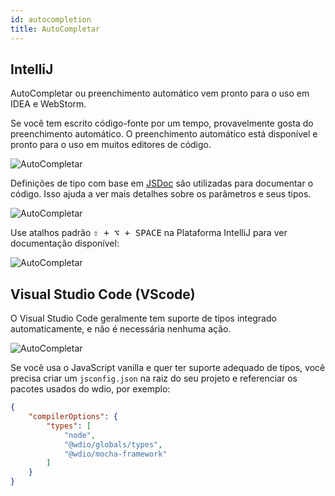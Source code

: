 ```yaml
---
id: autocompletion
title: AutoCompletar
---
```


## IntelliJ

AutoCompletar ou preenchimento automático vem pronto para o uso em IDEA e WebStorm.

Se você tem escrito código-fonte por um tempo, provavelmente gosta do preenchimento automático. O preenchimento automático está disponível e pronto para o uso em muitos editores de código.

![AutoCompletar](/img/autocompletion/0.png)

Definições de tipo com base em [JSDoc](http://usejsdoc.org/) são utilizadas para documentar o código. Isso ajuda a ver mais detalhes sobre os parâmetros e seus tipos.

![AutoCompletar](/img/autocompletion/1.png)

Use atalhos padrão <kbd>⇧ + ⌥ + SPACE</kbd> na Plataforma IntelliJ para ver documentação disponível:

![AutoCompletar](/img/autocompletion/2.png)

## Visual Studio Code (VScode)

O Visual Studio Code geralmente tem suporte de tipos integrado automaticamente, e não é necessária nenhuma ação.

![AutoCompletar](/img/autocompletion/14.png)

Se você usa o JavaScript vanilla e quer ter suporte adequado de tipos, você precisa criar um `jsconfig.json` na raiz do seu projeto e referenciar os pacotes usados do wdio, por exemplo:

```json title="jsconfig.json"
{
    "compilerOptions": {
        "types": [
            "node",
            "@wdio/globals/types",
            "@wdio/mocha-framework"
        ]
    }
}
```
